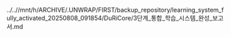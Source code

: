 ../..//mnt/h/ARCHIVE/.UNWRAP/FIRST/backup_repository/learning_system_fully_activated_20250808_091854/DuRiCore/3단계_통합_학습_시스템_완성_보고서.md